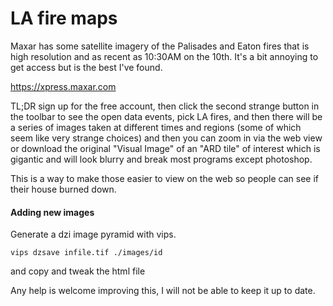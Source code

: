 # LA fire maps

Maxar has some satellite imagery of the Palisades and Eaton fires that is high resolution and as recent as 10:30AM on the 10th.
It's a bit annoying to get access but is the best I've found.

https://xpress.maxar.com

TL;DR sign up for the free account, then click the second strange button in the toolbar to see the open data events, pick LA fires, and then there will be a series of images taken at different times and regions (some of which seem like very strange choices) and then you can zoom in via the web view or download the original "Visual Image" of an "ARD tile" of interest which is gigantic and will look blurry and break most programs except photoshop.

This is a way to make those easier to view on the web so people can see if their house burned down.

#### Adding new images

Generate a dzi image pyramid with vips.

```
vips dzsave infile.tif ./images/id
```

and copy and tweak the html file

 Any help is welcome improving this, I will not be able to keep it up to date.

